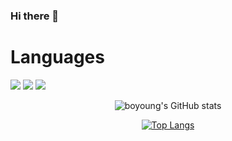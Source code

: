 ### Hi there 👋

<!--
**xmdnlxjqk/xmdnlxjqk** is a ✨ _special_ ✨ repository because its `README.md` (this file) appears on your GitHub profile.

Here are some ideas to get you started:

- 🔭 I’m currently working on ...
- 🌱 I’m currently learning ...
- 👯 I’m looking to collaborate on ...
- 🤔 I’m looking for help with ...
- 💬 Ask me about ...
- 📫 How to reach me: ...
- 😄 Pronouns: ...
- ⚡ Fun fact: ...
-->
<h1> Languages </h1>
<a><img src="https://img.shields.io/badge/JavaScript-F7DF1E?style=flat-square&logo=JAVASCRIPT&logoColor=white"/></a>
<a><img src="https://img.shields.io/badge/HTML-E34F26?style=flat-square&logo=HTML5&logoColor=white"/></a>
<a><img src="https://img.shields.io/badge/CSS-1572B6?style=flat-square&logo=CSS3&logoColor=white"/></a>

<div align="center">

![boyoung's GitHub stats](https://github-readme-stats.vercel.app/api?username=xmdnlxjqk&show_icons=true&theme=radical)

[![Top Langs](https://github-readme-stats.vercel.app/api/top-langs/?username=xmdnlxjqk&langs_count=5&layout=compact)](https://github.com/anuraghazra/github-readme-stats)
</div> 
